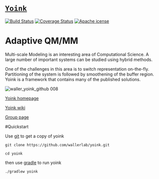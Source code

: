 # [`Yoink`](http://yoink.wallerlab.org)
 
[![Build Status](https://travis-ci.org/wallerlab/yoink.svg?branch=master)](https://travis-ci.org/wallerlab/yoink)
[![Coverage Status](https://coveralls.io/repos/github/wallerlab/yoink/badge.svg?branch=master)](https://coveralls.io/github/wallerlab/yoink?branch=master)
[![Apache icense](http://img.shields.io/badge/license-APACHE2-blue.svg)](https://www.apache.org/licenses/LICENSE-2.0.html)


# Adaptive QM/MM

Multi-scale Modeling is an interesting area of Computational Science.
A large number of important systems can be studied using hybrid methods.

One of the challenges in this area is to switch representation on-the-fly.
Partitioning of the system is followed by smoothening of the buffer region.
Yoink is a framework that contains many of the published solutions.

![waller_yoink_github 008](https://cloud.githubusercontent.com/assets/13583117/16300758/2a23bd5a-3974-11e6-9c09-79b84cb61a9a.jpeg)

[Yoink homepage](https:yoink.wallerlab.org/)

[Yoink wiki](https://github.com/wallerlab/yoink/wiki)

[Group page](https:wallerlab.org/)


#Quickstart

Use [git](https://git-scm.com/) to get a copy of yoink

`git clone https://github.com/wallerlab/yoink.git`

`cd yoink`

then use [gradle](https://gradle.org/) to run yoink

`./gradlew yoink`





